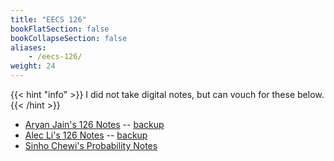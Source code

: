 ```yaml
---
title: "EECS 126"
bookFlatSection: false
bookCollapseSection: false
aliases:
    - /eecs-126/
weight: 24
---
```


{{< hint "info" >}}
I did not take digital notes, but can vouch for these below.
{{< /hint >}}

* [Aryan Jain's 126 Notes](https://aryan9101.github.io/data/EECS_126_Notes.pdf) -- [backup](https://web.archive.org/web/20230508165843/https://aryan9101.github.io/data/EECS_126_Notes.pdf)
* [Alec Li's 126 Notes](https://smartspot2.github.io/assets/pdf/EECS126_Lecture_Notes.pdf) -- [backup](https://web.archive.org/web/20230508165555/https://smartspot2.github.io/assets/pdf/EECS126_Lecture_Notes.pdf)
* [Sinho Chewi's Probability Notes](https://chewisinho.github.io/class-notes)